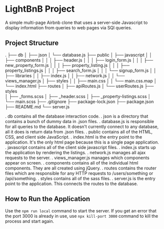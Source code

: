 # LightBnB Project

A simple multi-page Airbnb clone that uses a server-side Javascript to display information from queries to web pages via SQl queries.

## Project Structure

.
├── db
│   ├── json
│   └── database.js
├── public
│   ├── javascript
│   │   ├── components 
│   │   │   ├── header.js
│   │   │   ├── login_form.js
│   │   │   ├── new_property_form.js
│   │   │   ├── property_listing.js
│   │   │   ├── property_listings.js
│   │   │   ├── search_form.js
│   │   │   └── signup_form.js
│   │   ├── libraries
│   │   ├── index.js
│   │   ├── network.js
│   │   └── views_manager.js
│   ├── styles
│   │   ├── main.css
│   │   └── main.css.map
│   └── index.html
├── routes
│   ├── apiRoutes.js
│   └── userRoutes.js
├── styles  
│   ├── _forms.scss
│   ├── _header.scss
│   ├── _property-listings.scss
│   └── main.scss
├── .gitignore
├── package-lock.json
├── package.json
├── README.md
└── server.js


  . db contains all the database interaction code.
    . json is a directory that contains a bunch of dummy data in .json files.
    . database.js is responsible for all queries to the database. It doesn't currently connect to any database, all it does is return data from .json files.
  . public contains all of the HTML, CSS, and client side JavaScript.
    . index.html is the entry point to the application. It's the only html page because this is a single page application.
    . javascript contains all of the client side javascript files.
        . index.js starts up the application by rendering the listings.
        . network.js manages all ajax requests to the server.
        . views_manager.js manages which components appear on screen.
        . components contains all of the individual html components. They are all created using jQuery.
  . routes contains the router files which are responsible for any HTTP requests to /users/something or /api/something.
  . styles contains all of the sass files.
  . server.js is the entry point to the application. This connects the routes to the database.

  ## How to Run the Application

  Use the `npm run local` command to start the server. If you get an error that the port 3000 is already in use, use `npx kill-port 3000` command to kill the process and start again.
